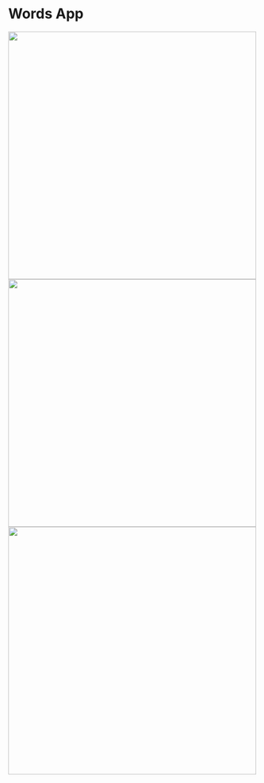 # Words App

<p float=left>
<img src ="https://user-images.githubusercontent.com/100610668/185785688-2f1baeee-d7fb-48cd-a75c-af282fabb139.jpeg" width =500/>
<img src="https://user-images.githubusercontent.com/100610668/185785714-8dc5f53d-eafc-4aea-b0aa-b82b29c41f2c.jpeg" width =500/>
<img src="https://user-images.githubusercontent.com/100610668/185785731-69ec4101-40b2-4122-89a8-540d7dc2d049.jpeg" width=500/>
  </p>
